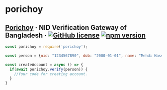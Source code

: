 # porichoy

## [Porichoy](http://www.porichoy.gov.bd/) &middot; NID Verification Gateway of Bangladesh &middot; [![GitHub license](https://img.shields.io/badge/license-MIT-blue.svg)](https://github.com/facebook/nurulhuda859/porichoy/blob/master/LICENSE) [![npm version](https://img.shields.io/npm/v/porichoy)](https://www.npmjs.com/package/porichoy)


```js
const porichoy = require('porichoy');

const person = {nid: "1234567890", dob: "2000-01-01", name: "Mehdi Hassan Jony"};

const createAccount = async () => {
  if(await porichoy.verify(person)) {
    //Your code for creating account.
  }
}
```
